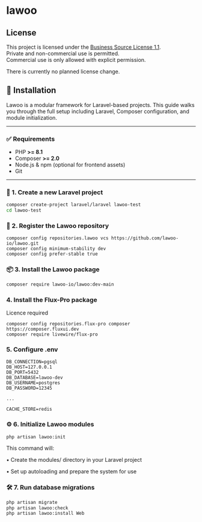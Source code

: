 # lawoo



## License

This project is licensed under the [Business Source License 1.1](LICENSE).  
Private and non-commercial use is permitted.  
Commercial use is only allowed with explicit permission.

There is currently no planned license change.

## 🚀 Installation

Lawoo is a modular framework for Laravel-based projects.
This guide walks you through the full setup including Laravel, Composer configuration, and module initialization.

---

### ✅ Requirements

- PHP **>= 8.1**
- Composer **>= 2.0**
- Node.js & npm (optional for frontend assets)
- Git

---

### 🔧 1. Create a new Laravel project

```bash
composer create-project laravel/laravel lawoo-test
cd lawoo-test
```
### 🔧 2. Register the Lawoo repository

```bach
composer config repositories.lawoo vcs https://github.com/lawoo-io/lawoo.git
composer config minimum-stability dev
composer config prefer-stable true
```

### 📦 3. Install the Lawoo package

```bash
composer require lawoo-io/lawoo:dev-main
```

### 4. Install the Flux-Pro package
Licence required
```
composer config repositories.flux-pro composer https://composer.fluxui.dev
composer require livewire/flux-pro
```

### 5. Configure .env

```
DB_CONNECTION=pgsql
DB_HOST=127.0.0.1
DB_PORT=5432
DB_DATABASE=lawoo-dev
DB_USERNAME=postgres
DB_PASSWORD=12345

...

CACHE_STORE=redis
```

### ⚙️ 6. Initialize Lawoo modules

```bash
php artisan lawoo:init
```

This command will:

•	Create the modules/ directory in your Laravel project 

•	Set up autoloading and prepare the system for use

### 🛠️ 7. Run database migrations

```bash
php artisan migrate
php artisan lawoo:check
php artisan lawoo:install Web
```
